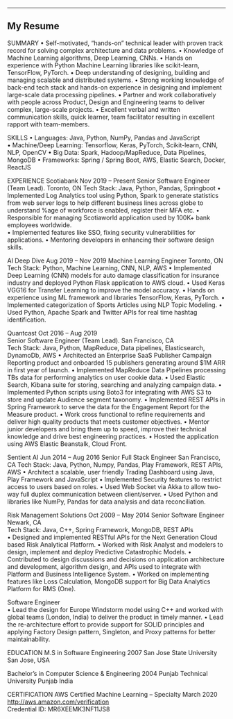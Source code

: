 ---
## My Resume

SUMMARY
•	Self-motivated, “hands-on” technical leader with proven track record for solving complex architecture and data problems. 
•	Knowledge of Machine Learning algorithms, Deep Learning, CNNs.
•	Hands on experience with Python Machine Learning libraries like scikit-learn, TensorFlow, PyTorch.
•	Deep understanding of designing, building and managing scalable and distributed systems.
•	Strong working knowledge of back-end tech stack and hands-on experience in designing and implement large-scale data processing pipelines. 
•	Partner and work collaboratively with people across Product, Design and Engineering teams to deliver complex, large-scale projects.
•	Excellent verbal and written communication skills, quick learner, team facilitator resulting in excellent rapport with team-members.

SKILLS
•	Languages: Java, Python, NumPy, Pandas and JavaScript	
•	Machine/Deep Learning: Tensorflow, Keras, PyTorch, Scikit-learn, CNN, NLP, OpenCV
•	Big Data: Spark, Hadoop/MapReduce, Data Pipelines, MongoDB
•	Frameworks: Spring / Spring Boot, AWS, Elastic Search, Docker, ReactJS

EXPERIENCE
Scotiabank                                                                                                                                                        Nov 2019 – Present
Senior Software Engineer (Team Lead).                                                                                                                  Toronto, ON
Tech Stack: Java, Python, Pandas, Springboot 
•	Implemented Log Analytics tool using Python, Spark to generate statistics from web server logs to help different business lines across globe to understand %age of workforce is enabled, register their MFA etc.
•	Responsible for managing Scotiaworld application used by 100K+ bank employees worldwide.  
•	Implemented features like SSO, fixing security vulnerabilities for applications.
•	Mentoring developers in enhancing their software design skills.

AI Deep Dive                                                                                                                                                  Aug 2019 – Nov 2019 
Machine Learning Engineer                                                                                                                                       Toronto, ON
Tech Stack: Python, Machine Learning, CNN, NLP, AWS 
•	Implemented Deep Learning (CNN) models for auto damage classification for insurance industry and deployed Python Flask application to AWS cloud.
•	Used Keras VGG16 for Transfer Learning to improve the model accuracy.
•	Hands on experience using ML framework and libraries TensorFlow, Keras, PyTorch.
•	Implemented categorization of Sports Articles using NLP Topic Modeling.
•	Used Python, Apache Spark and Twitter APIs for real time hashtag identification.

Quantcast                                                                                                                                                       Oct 2016 – Aug 2019       
Senior Software Engineer (Team Lead).                                                                                                         San Francisco, CA  
Tech Stack: Java, Python, MapReduce, Data pipelines, Elasticsearch, DynamoDb, AWS
•	Architected an Enterprise SaaS Publisher Campaign Reporting product and onboarded 15 publishers generating around $1M ARR in first year of launch. 
•	Implemented MapReduce Data Pipelines processing TBs data for performing analytics on user cookie data.
•	Used Elastic Search, Kibana suite for storing, searching and analyzing campaign data.
•	Implemented Python scripts using Boto3 for integrating with AWS S3 to store and update Audience segment taxonomy.
•	Implemented REST APIs in Spring Framework to serve the data for the Engagement Report for the Measure product.
•	Work cross functional to refine requirements and deliver high quality products that meets customer objectives.
•	Mentor junior developers and bring them up to speed, improve their technical knowledge and drive best engineering practices.
•	Hosted the application using AWS Elastic Beanstalk, Cloud Front.

Sentient AI                                                                                                                                                       Jun 2014 – Aug 2016
Senior Full Stack Engineer                                                                                                                                  San Francisco, CA 
Tech Stack: Java, Python, Numpy, Pandas, Play Framework, REST APIs, AWS
•	Architect a scalable, user friendly Trading Dashboard using Java, Play Framework and JavaScript
•	Implemented Security features to restrict access to users based on roles.
•	Used Web Socket via Akka to allow two-way full duplex communication between client/server.
•	Used Python and libraries like NumPy, Pandas for data analysis and data reconciliation.

Risk Management Solutions                                                                                                                      Oct 2009 – May 2014
Senior Software Engineer                                                                                                                                            Newark, CA   
Tech Stack: Java, C++, Spring Framework, MongoDB, REST APIs      
•	Designed and implemented RESTful APIs for the Next Generation Cloud based Risk Analytical Platform.
•	Worked with Risk Analyst and modelers to design, implement and deploy Predictive Catastrophic Models.
•	Contributed to design discussions and decisions on application architecture and development, algorithm design, and APIs used to integrate with Platform and Business Intelligence System.
•	Worked on implementing features like Loss Calculation, MongoDB support for Big Data Analytics Platform for RMS (One).  

Software Engineer                                                                          
•	Lead the design for Europe Windstorm model using C++ and worked with global teams (London, India) to deliver the product in timely manner.
•	Lead the re-architecture effort to provide support for SOLID principles and applying Factory Design pattern, Singleton, and Proxy patterns for better maintainability.

EDUCATION
M.S in Software Engineering										        2007
San Jose State University                                                                                                                                        San Jose, USA
                                                                                                                                        
	
Bachelor’s in Computer Science & Engineering                                                                                                                 2004
Punjab Technical University                                                                                                                                      Punjab India
	
CERTIFICATION
AWS Certified Machine Learning – Specialty                                                                                                          March 2020
http://aws.amazon.com/verification						       
Credential ID: MR6XEEMK3NF11JS8
